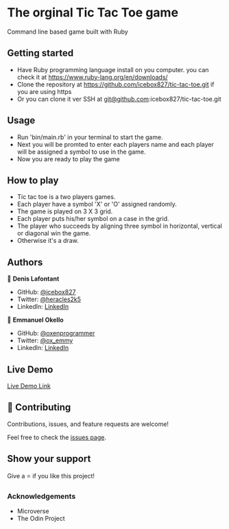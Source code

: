 # The orginal Tic Tac Toe game

Command line based game built with Ruby

## Getting started

- Have Ruby programming language install on you computer. you can check it at <https://www.ruby-lang.org/en/downloads/>
- Clone the repository at <https://github.com/icebox827/tic-tac-toe.git> if you are using https
- Or you can clone it ver SSH at git@github.com:icebox827/tic-tac-toe.git

## Usage

- Run 'bin/main.rb' in your terminal to start the game.
- Next you will be promted to enter each players name and each player will be assigned a symbol to use in the game.
- Now you are ready to play the game

## How to play

- Tic tac toe is a two players games.
- Each player have a symbol 'X' or 'O' assigned randomly.
- The game is played on 3 X 3 grid.
- Each player puts his/her symbol on a case in the grid.
- The player who succeeds by aligning three symbol in horizontal, vertical or diagonal win the game.
- Otherwise it's a draw.

## Authors

👤 **Denis Lafontant**

- GitHub: [@icebox827](https://github.com/icebox827)
- Twitter: [@heracles2k5](https://twitter.com/@heracles2k5)
- LinkedIn: [LinkedIn](https://www.linkedin.com/in/denis-lafontant-37031439/)

👤 **Emmanuel Okello**

- GitHub: [@oxenprogrammer](https://github.com/oxenprogrammer)
- Twitter: [@ox_emmy](https://twitter.com/ox_emmy)
- LinkedIn: [LinkedIn](https://www.linkedin.com/in/emanuel-okello-1217b4b3/)

## Live Demo

[Live Demo Link](https://repl.it/@DenisLafontant/WhisperedBelovedPlots#games.rb)

## 🤝 Contributing

Contributions, issues, and feature requests are welcome!

Feel free to check the [issues page](https://github.com/icebox827/tic-tac-toe/issues/4).

## Show your support

Give a ⭐️ if you like this project!

### Acknowledgements

- Microverse
- The Odin Project
